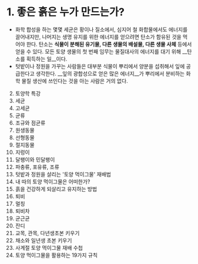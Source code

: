 # 1. 좋은 흙은 누가 만드는가?
- 화학 합성을 하는 몇몇 세균은 황이나 질소에서, 심지어 철 화합물에서도 에너지를 끌어내지만, 나머지는 생명 유지를 위한 에너지를 얻으려면 탄소가 함유된 것을 먹어야 한다. 탄소는 __식물이 분해된 유기물, 다른 생물의 배설물, 다른 생물 사체__ 등에서 얻을 수 있다. 모든 토양 생물의 첫 번째 임무는 물질대사의 에너지를 대기 위해 __탄소를 획득하는 일__이다.
- 텃밭이나 정원을 가꾸는 사람들은 대부분 식물이 뿌리에서 양분을 섭취해서 잎에 공급한다고 생각한다. __잎의 광합성으로 얻은 많은 에너지__가 뿌리에서 분비하는 화학 물질 생산에 쓰인다는 것을 아는 사람은 거의 없다.
2. 토양학 특강
3. 세균
4. 고세균
5. 균류
6. 조규와 점균류
7. 원생동물
8. 선형동물
9. 절지동물
10. 지렁이
11. 달팽이와 민달팽이
12. 파충류, 포유류, 조류
13. 텃밭과 정원을 살리는 '토양 먹이그물' 재배법
14. 내 따의 토양 먹이그물은 어떠한가?
15. 흙을 건강하게 되살리고 유지하는 방법
16. 퇴비
17. 멀칭
18. 퇴비차
19. 균근균
20. 잔디
21. 교목, 관목, 다년생초본 키우기
22. 채소와 일년생 초본 키우기
23. 사계절 토양 먹이그물 재배 수첩
24. 토양 먹이그물을 활용하는 19가지 규칙